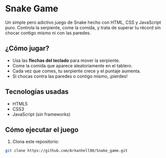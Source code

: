 # Snake Game 

Un simple pero adictivo juego de Snake hecho con HTML, CSS y JavaScript puro. Controla la serpiente, come la comida, y trata de superar tu récord sin chocar contigo mismo ni con las paredes.

## ¿Cómo jugar?

- Usa las **flechas del teclado** para mover la serpiente.
- Come la comida que aparece aleatoriamente en el tablero.
- Cada vez que comes, tu serpiente crece y el puntaje aumenta.
- Si chocas contra las paredes o contigo mismo, ¡pierdes!

## Tecnologías usadas

- HTML5
- CSS3
- JavaScript (sin frameworks)

## Cómo ejecutar el juego

1. Clona este repositorio:

```bash
git clone https://github.com/Arkanhell98/Snake_game.git
